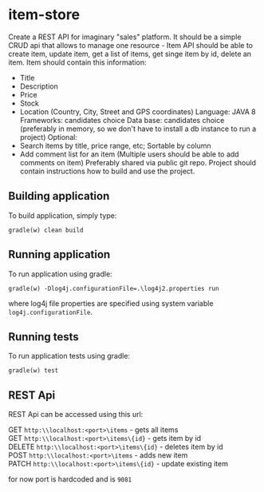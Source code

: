 # item-store
Create a REST API for imaginary "sales" platform.
It should be a simple CRUD api that allows to manage one resource - Item
API should be able to create item, update item, get a list of items, get singe item by id, delete an item. 
Item should contain this information: 
 - Title
 - Description
 - Price
 - Stock
 - Location (Country, City, Street and GPS coordinates)
Language: JAVA 8
Frameworks: candidates choice
Data base: candidates choice (preferably in memory, so we don't have to install a db instance to run a project)
Optional: 
 - Search items by title, price range, etc; Sortable by column
 - Add comment list for an item (Multiple users should be able to add comments on item)
Preferably shared via public git repo.
Project should contain instructions how to build and use the project.
## Building application
To build application, simply type:

`gradle(w) clean build`
## Running application
To run application using gradle:

`gradle(w) -Dlog4j.configurationFile=.\log4j2.properties run`

where log4j file properties are specified using system variable `log4j.configurationFile`.

## Running tests 
To run application tests using gradle:

`gradle(w) test`

## REST Api
REST Api can be accessed using this url:

GET `http:\\localhost:<port>\items` - gets all items<br/>
GET `http:\\localhost:<port>\items\{id}` - gets item by id<br/>
DELETE `http:\\localhost:<port>\items\{id}` - deletes item by id<br/>
POST `http:\\localhost:<port>\items` - adds new item<br/>
PATCH `http:\\localhost:<port>\items\{id}` - update existing item<br/>

for now port is hardcoded and is `9081` 
